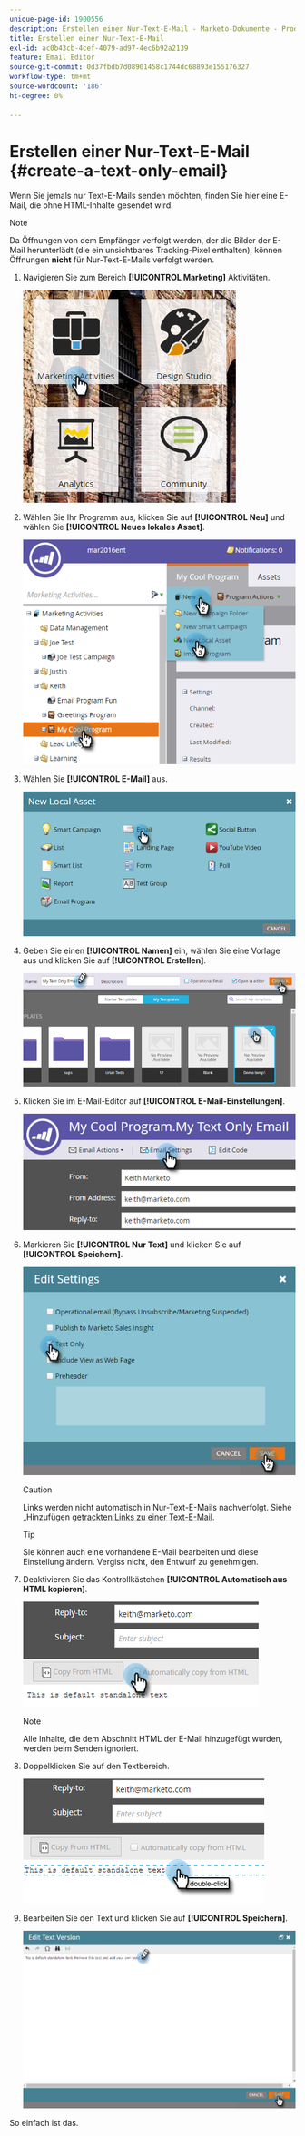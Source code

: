 ```yaml
---
unique-page-id: 1900556
description: Erstellen einer Nur-Text-E-Mail - Marketo-Dokumente - Produktdokumentation
title: Erstellen einer Nur-Text-E-Mail
exl-id: ac0b43cb-4cef-4079-ad97-4ec6b92a2139
feature: Email Editor
source-git-commit: 0d37fbdb7d08901458c1744dc68893e155176327
workflow-type: tm+mt
source-wordcount: '186'
ht-degree: 0%

---
```


# Erstellen einer Nur-Text-E-Mail {#create-a-text-only-email}

Wenn Sie jemals nur Text-E-Mails senden möchten, finden Sie hier eine E-Mail, die ohne HTML-Inhalte gesendet wird.

>[!NOTE]
>
>Da Öffnungen von dem Empfänger verfolgt werden, der die Bilder der E-Mail herunterlädt (die ein unsichtbares Tracking-Pixel enthalten), können Öffnungen **nicht** für Nur-Text-E-Mails verfolgt werden.

1. Navigieren Sie zum Bereich **[!UICONTROL Marketing]** Aktivitäten.

   ![](assets/one-1.png)

1. Wählen Sie Ihr Programm aus, klicken Sie auf **[!UICONTROL Neu]** und wählen Sie **[!UICONTROL Neues lokales Asset]**.

   ![](assets/two-1.png)

1. Wählen Sie **[!UICONTROL E-Mail]** aus.

   ![](assets/three-1.png)

1. Geben Sie einen **[!UICONTROL Namen]** ein, wählen Sie eine Vorlage aus und klicken Sie auf **[!UICONTROL Erstellen]**.

   ![](assets/four-1.png)

1. Klicken Sie im E-Mail-Editor auf **[!UICONTROL E-Mail-Einstellungen]**.

   ![](assets/five.png)

1. Markieren Sie **[!UICONTROL Nur Text]** und klicken Sie auf **[!UICONTROL Speichern]**.

   ![](assets/six.png)

   >[!CAUTION]
   >
   >Links werden nicht automatisch in Nur-Text-E-Mails nachverfolgt. Siehe „Hinzufügen [ getrackten Links zu einer Text-E-Mail](/help/marketo/product-docs/email-marketing/general/functions-in-the-editor/add-tracked-links-to-a-text-email.md).

   >[!TIP]
   >
   >Sie können auch eine vorhandene E-Mail bearbeiten und diese Einstellung ändern. Vergiss nicht, den Entwurf zu genehmigen.

1. Deaktivieren Sie das Kontrollkästchen **[!UICONTROL Automatisch aus HTML kopieren]**.

   ![](assets/seven.png)

   >[!NOTE]
   >
   >Alle Inhalte, die dem Abschnitt HTML der E-Mail hinzugefügt wurden, werden beim Senden ignoriert.

1. Doppelklicken Sie auf den Textbereich.

   ![](assets/eight.png)

1. Bearbeiten Sie den Text und klicken Sie auf **[!UICONTROL Speichern]**.

   ![](assets/nine.png)

So einfach ist das.
